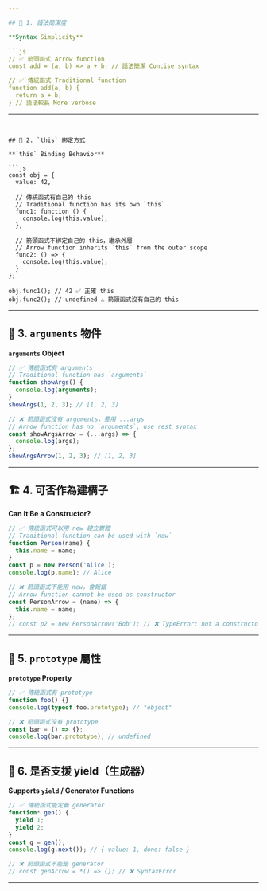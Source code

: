 ```yaml
---

## 🚀 1. 語法簡潔度

**Syntax Simplicity**

```js
// ✅ 箭頭函式 Arrow function
const add = (a, b) => a + b; // 語法簡潔 Concise syntax

// ✅ 傳統函式 Traditional function
function add(a, b) {
  return a + b;
} // 語法較長 More verbose
```

---
```


## 🔁 2. `this` 綁定方式

**`this` Binding Behavior**

```js
const obj = {
  value: 42,

  // 傳統函式有自己的 this
  // Traditional function has its own `this`
  func1: function () {
    console.log(this.value);
  },

  // 箭頭函式不綁定自己的 this，繼承外層
  // Arrow function inherits `this` from the outer scope
  func2: () => {
    console.log(this.value);
  }
};

obj.func1(); // 42 ✅ 正確 this
obj.func2(); // undefined ⚠️ 箭頭函式沒有自己的 this
```

---

## 🧾 3. `arguments` 物件

**`arguments` Object**

```js
// ✅ 傳統函式有 arguments
// Traditional function has `arguments`
function showArgs() {
  console.log(arguments);
}
showArgs(1, 2, 3); // [1, 2, 3]

// ❌ 箭頭函式沒有 arguments，要用 ...args
// Arrow function has no `arguments`, use rest syntax
const showArgsArrow = (...args) => {
  console.log(args);
};
showArgsArrow(1, 2, 3); // [1, 2, 3]
```

---

## 🏗️ 4. 可否作為建構子

**Can It Be a Constructor?**

```js
// ✅ 傳統函式可以用 new 建立實體
// Traditional function can be used with `new`
function Person(name) {
  this.name = name;
}
const p = new Person('Alice');
console.log(p.name); // Alice

// ❌ 箭頭函式不能用 new，會報錯
// Arrow function cannot be used as constructor
const PersonArrow = (name) => {
  this.name = name;
};
// const p2 = new PersonArrow('Bob'); // ❌ TypeError: not a constructor
```

---

## 🧬 5. `prototype` 屬性

**`prototype` Property**

```js
// ✅ 傳統函式有 prototype
function foo() {}
console.log(typeof foo.prototype); // "object"

// ❌ 箭頭函式沒有 prototype
const bar = () => {};
console.log(bar.prototype); // undefined
```

---

## 🌱 6. 是否支援 yield（生成器）

**Supports `yield` / Generator Functions**

```js
// ✅ 傳統函式能定義 generator
function* gen() {
  yield 1;
  yield 2;
}
const g = gen();
console.log(g.next()); // { value: 1, done: false }

// ❌ 箭頭函式不能是 generator
// const genArrow = *() => {}; // ❌ SyntaxError
```

---

